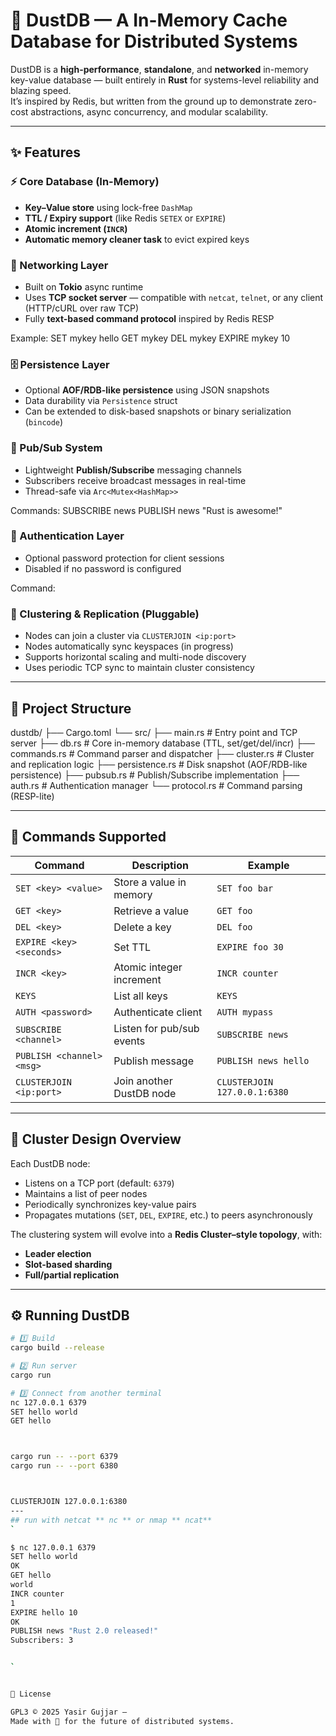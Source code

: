 # 🚀 DustDB — A  In-Memory Cache Database for Distributed Systems 

DustDB is a **high-performance**, **standalone**, and **networked** in-memory key-value database — built entirely in **Rust** for systems-level reliability and blazing speed.  
It’s inspired by Redis, but written from the ground up to demonstrate zero-cost abstractions, async concurrency, and modular scalability.

---

## ✨ Features

### ⚡ Core Database (In-Memory)
- **Key–Value store** using lock-free `DashMap`
- **TTL / Expiry support** (like Redis `SETEX` or `EXPIRE`)
- **Atomic increment (`INCR`)**
- **Automatic memory cleaner task** to evict expired keys

### 🧩 Networking Layer
- Built on **Tokio** async runtime
- Uses **TCP socket server** — compatible with `netcat`, `telnet`, or any client (HTTP/cURL over raw TCP)
- Fully **text-based command protocol** inspired by Redis RESP

Example:
SET mykey hello
GET mykey
DEL mykey
EXPIRE mykey 10


### 🗄️ Persistence Layer
- Optional **AOF/RDB-like persistence** using JSON snapshots
- Data durability via `Persistence` struct
- Can be extended to disk-based snapshots or binary serialization (`bincode`)

### 📡 Pub/Sub System
- Lightweight **Publish/Subscribe** messaging channels
- Subscribers receive broadcast messages in real-time
- Thread-safe via `Arc<Mutex<HashMap>>`

Commands:
SUBSCRIBE news
PUBLISH news "Rust is awesome!"


### 🔐 Authentication Layer
- Optional password protection for client sessions
- Disabled if no password is configured

Command:

### 🔁 Clustering & Replication (Pluggable)
- Nodes can join a cluster via `CLUSTERJOIN <ip:port>`
- Nodes automatically sync keyspaces (in progress)
- Supports horizontal scaling and multi-node discovery
- Uses periodic TCP sync to maintain cluster consistency

---

## 📁 Project Structure

dustdb/
├── Cargo.toml
└── src/
├── main.rs # Entry point and TCP server
├── db.rs # Core in-memory database (TTL, set/get/del/incr)
├── commands.rs # Command parser and dispatcher
├── cluster.rs # Cluster and replication logic
├── persistence.rs # Disk snapshot (AOF/RDB-like persistence)
├── pubsub.rs # Publish/Subscribe implementation
├── auth.rs # Authentication manager
└── protocol.rs # Command parsing (RESP-lite)



---

## 🧰 Commands Supported

| Command | Description | Example |
|----------|--------------|---------|
| `SET <key> <value>` | Store a value in memory | `SET foo bar` |
| `GET <key>` | Retrieve a value | `GET foo` |
| `DEL <key>` | Delete a key | `DEL foo` |
| `EXPIRE <key> <seconds>` | Set TTL | `EXPIRE foo 30` |
| `INCR <key>` | Atomic integer increment | `INCR counter` |
| `KEYS` | List all keys | `KEYS` |
| `AUTH <password>` | Authenticate client | `AUTH mypass` |
| `SUBSCRIBE <channel>` | Listen for pub/sub events | `SUBSCRIBE news` |
| `PUBLISH <channel> <msg>` | Publish message | `PUBLISH news hello` |
| `CLUSTERJOIN <ip:port>` | Join another DustDB node | `CLUSTERJOIN 127.0.0.1:6380` |

---

## 🧩 Cluster Design Overview

Each DustDB node:
- Listens on a TCP port (default: `6379`)
- Maintains a list of peer nodes
- Periodically synchronizes key-value pairs
- Propagates mutations (`SET`, `DEL`, `EXPIRE`, etc.) to peers asynchronously

The clustering system will evolve into a **Redis Cluster–style topology**, with:
- **Leader election**
- **Slot-based sharding**
- **Full/partial replication**

---

## ⚙️ Running DustDB

```bash
# 1️⃣ Build
cargo build --release

# 2️⃣ Run server
cargo run

# 3️⃣ Connect from another terminal
nc 127.0.0.1 6379
SET hello world
GET hello



cargo run -- --port 6379
cargo run -- --port 6380



CLUSTERJOIN 127.0.0.1:6380
---
## run with netcat ** nc ** or nmap ** ncat**   
`

$ nc 127.0.0.1 6379
SET hello world
OK
GET hello
world
INCR counter
1
EXPIRE hello 10
OK
PUBLISH news "Rust 2.0 released!"
Subscribers: 3


`


🧾 License

GPL3 © 2025 Yasir Gujjar —
Made with 💙 for the future of distributed systems.
